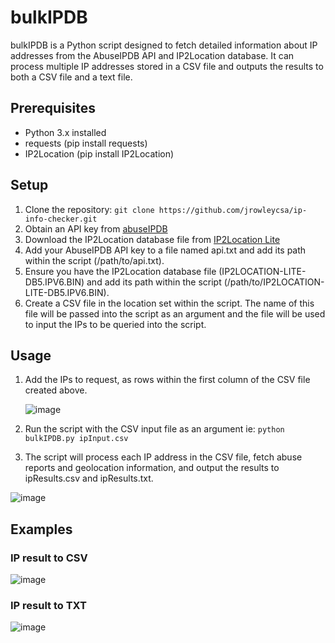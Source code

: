 # bulkIPDB

bulkIPDB is a Python script designed to fetch detailed information about IP addresses from the AbuseIPDB API and IP2Location database. It can process multiple IP addresses stored in a CSV file and outputs the results to both a CSV file and a text file.

## Prerequisites
- Python 3.x installed
- requests (pip install requests)
- IP2Location (pip install IP2Location)

## Setup

1. Clone the repository: `git clone https://github.com/jrowleycsa/ip-info-checker.git`
2. Obtain an API key from [abuseIPDB](https://www.abuseipdb.com)
3. Download the IP2Location database file from [IP2Location Lite](https://lite.ip2location.com/ip2location-lite)
4. Add your AbuseIPDB API key to a file named api.txt and add its path within the script (/path/to/api.txt).
5. Ensure you have the IP2Location database file (IP2LOCATION-LITE-DB5.IPV6.BIN) and add its path within the script (/path/to/IP2LOCATION-LITE-DB5.IPV6.BIN).
6. Create a CSV file in the location set within the script. The name of this file will be passed into the script as an argument and the file will be used to input the IPs to be queried into the script.

## Usage
1. Add the IPs to request, as rows within the first column of the CSV file created above.
   
   ![image](https://github.com/jrowleycsa/bulkIPDB/assets/152403367/d5690e88-184c-4b56-b3d6-f443b5787a86)
3. Run the script with the CSV input file as an argument ie: `python bulkIPDB.py ipInput.csv`
4. The script will process each IP address in the CSV file, fetch abuse reports and geolocation information, and output the results to ipResults.csv and ipResults.txt.
   
![image](https://github.com/jrowleycsa/bulkIPDB/assets/152403367/66a5a167-5085-4722-98c0-d9c0c6913e9a)

## Examples
### IP result to CSV
![image](https://github.com/jrowleycsa/bulkIPDB/assets/152403367/dc7f1b06-7978-4038-aa29-5ce1466e531c)

### IP result to TXT
![image](https://github.com/jrowleycsa/bulkIPDB/assets/152403367/4fcef3b9-4400-4509-aa6b-e3018cda476f)



    
